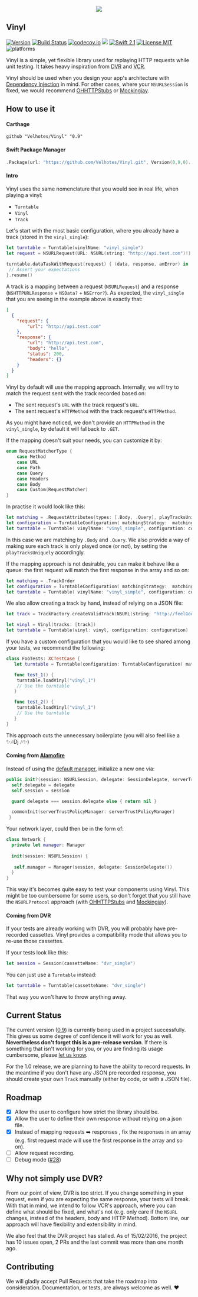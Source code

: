 <p align="center">
<img src="https://dl.dropboxusercontent.com/u/14102938/1455301679_gramphone.png">
</p>

Vinyl
-----

[![Version](https://img.shields.io/badge/version-0.9.0-blue.svg)](https://github.com/Velhotes/Vinyl/releases/latest)
[![Build Status](https://travis-ci.org/Velhotes/Vinyl.svg?branch=master)](https://travis-ci.org/Velhotes/Vinyl)
[![codecov.io](https://codecov.io/github/Velhotes/Vinyl/coverage.svg?branch=master)](https://codecov.io/github/Velhotes/Vinyl?branch=master)
<a href="https://github.com/Carthage/Carthage"><img src="https://img.shields.io/badge/Carthage-compatible-4BC51D.svg?style=flat"></a>
[![Swift 2.1](https://img.shields.io/badge/Swift-2.1-orange.svg?style=flat)](https://developer.apple.com/swift/)
[![License MIT](https://img.shields.io/badge/License-MIT-lightgrey.svg?style=flat)](https://opensource.org/licenses/MIT)
![platforms](https://img.shields.io/badge/platforms-iOS%20%7C%20OS%20X%20%7C%20tvOS%20-lightgrey.svg)

Vinyl is a simple, yet flexible library used for replaying HTTP requests while unit testing. It takes heavy inspiration from [DVR](https://github.com/venmo/DVR) and [VCR](https://github.com/vcr/vcr).

Vinyl should be used when you design your app's architecture with [Dependency Injection](https://en.wikipedia.org/wiki/Dependency_injection) in mind. For other cases, where your `NSURLSession` is fixed, we would recommend [OHHTTPStubs](https://github.com/AliSoftware/OHHTTPStubs) or [Mockingjay](https://github.com/kylef/Mockingjay). 

## How to use it

#### Carthage

```
github "Velhotes/Vinyl" "0.9"
```
#### Swift Package Manager

```swift
.Package(url: "https://github.com/Velhotes/Vinyl.git", Version(0,9,0)..<Version(1,0,0))
```

#### Intro
Vinyl uses the same nomenclature that you would see in real life, when playing a vinyl:

* `Turntable`
* `Vinyl`
* `Track`

Let's start with the most basic configuration, where you already have a track (stored in the `vinyl_single`):

```swift
let turntable = Turntable(vinylName: "vinyl_single")
let request = NSURLRequest(URL: NSURL(string: "http://api.test.com")!)
 
turntable.dataTaskWithRequest(request) { (data, response, anError) in
 // Assert your expectations    
}.resume()
```

A track is a mapping between a request (`NSURLRequest`) and a response (`NSHTTPURLResponse` + `NSData?` + `NSError?`). As expected, the `vinyl_single` that you are seeing in the example above is exactly that:

```json
[
  {
    "request": {
        "url": "http://api.test.com"
    },
    "response": {
        "url": "http://api.test.com",
        "body": "hello",
        "status": 200,
        "headers": {}
    }
  }
]
```
Vinyl by default will use the mapping approach. Internally, we will try to match the request sent with the track recorded based on:

*  The sent request's `URL` with the track request's `URL`. 
*  The sent request's `HTTPMethod` with the track request's `HTTPMethod`. 

As you might have noticed, we don't provide an `HTTPMethod` in the `vinyl_single`, by default it will fallback to `.GET`.

If the mapping doesn't suit your needs, you can customize it by:

```swift
enum RequestMatcherType {
    case Method
    case URL
    case Path
    case Query
    case Headers
    case Body
    case Custom(RequestMatcher)
}
```

In practise it would look like this:

```swift
let matching = .RequestAttributes(types: [.Body, .Query], playTracksUniquely: true)
let configuration = TurntableConfiguration( matchingStrategy:  matching)
let turntable = Turntable( vinylName: "vinyl_simple", configuration: configuration)
```
In this case we are matching by `.Body` and `.Query`. We also provide a way of making sure each track is only played once (or not), by setting the `playTracksUniquely` accordingly. 

If the mapping approach is not desirable, you can make it behave like a queue: the first request will match the first response in the array and so on:

```swift
let matching = .TrackOrder
let configuration = TurntableConfiguration( matchingStrategy:  matching)
let turntable = Turntable( vinylName: "vinyl_simple", configuration: configuration)
```
We also allow creating a track by hand, instead of relying on a JSON file:

```swift
let track = TrackFactory.createValidTrack(NSURL(string: "http://feelGoodINC.com")!, body: data, headers: headers)

let vinyl = Vinyl(tracks: [track])
let turntable = Turntable(vinyl: vinyl, configuration: configuration)
```

If you have a custom configuration that you would like to see shared among your tests, we recommend the following:

```swift
class FooTests: XCTestCase {
   let turntable = Turntable(configuration: TurntableConfiguration( matchingStrategy:  .TrackOrder))

   func test_1() {
    turntable.loadVinyl("vinyl_1")
    // Use the turntable
   }

   func test_2() {
    turntable.loadVinyl("vinyl_1")
    // Use the turntable
   }
}
```

This approach cuts the unnecessary boilerplate (you will also feel like a  ✨🎶Dj 🎶✨)

#### Coming from [Alamofire](https://github.com/Alamofire/Alamofire)

Instead of using the [default manager](https://github.com/Alamofire/Alamofire/blob/master/Source/Manager.swift#L36), initialize a new one via:

```swift
public init?(session: NSURLSession, delegate: SessionDelegate, serverTrustPolicyManager: ServerTrustPolicyManager? = nil) {
  self.delegate = delegate
  self.session = session

  guard delegate === session.delegate else { return nil }

  commonInit(serverTrustPolicyManager: serverTrustPolicyManager)
 }
```

Your network layer, could then be in the form of:

```swift
class Network {
  private let manager: Manager
  
  init(session: NSURLSession) {
  
   self.manager = Manager(session, delegate: SessionDelegate())
  }
}
```

This way it's becomes quite easy to test your components using Vinyl. This might be too cumbersome for some users, so don't forget that you still have the `NSURLProtocol` approach (with [OHHTTPStubs](https://github.com/AliSoftware/OHHTTPStubs) and [Mockingjay](https://github.com/kylef/Mockingjay)).

#### Coming from DVR

If your tests are already working with DVR, you will probably have pre-recorded cassettes. Vinyl provides a compatibility mode that allows you to re-use those cassettes. 

If your tests look like this:

```swift
let session = Session(cassetteName: "dvr_single")
```
You can just use a `Turntable` instead:

```swift
let turntable = Turntable(cassetteName: "dvr_single")
```

That way you won't have to throw anything away.

## Current Status

The current version ([0.9](https://github.com/Velhotes/Vinyl/releases/tag/0.9.0)) is currently being used in a project successfully. This gives us some degree of confidence it will work for you as well. **Nevertheless don't forget this is a pre-release version**. If there is something that isn't working for you, or you are finding its usage cumbersome, please [let us know](https://github.com/Velhotes/Vinyl/issues/new). 

For the 1.0 release, we are planning to have the ability to record requests. In the meantime if you don't have any JSON pre recorded response, you should create your own `Track` manually (either by code, or with a JSON file). 

## Roadmap

* [X] Allow the user to configure how strict the library should be.
* [X] Allow the user to define their own response without relying on a json file.
* [X] Instead of mapping requests ➡️ responses , fix the responses in an array (e.g. first request made will use the first response in the array and so on).
* [ ] Allow request recording.
* [ ] Debug mode ([#28](https://github.com/Velhotes/Vinyl/issues/28))

## Why not simply use DVR?

From our point of view, DVR is too strict. If you change something in your request, even if you are expecting the same response, your tests will break. With that in mind, we intend to follow VCR's approach, where you can define what should be fixed, and what's not (e.g. only care if the `NSURL` changes, instead of the headers, body and HTTP Method). Bottom line, our approach will have flexibility and extensibility in mind.

We also feel that the DVR project has stalled. As of 15/02/2016, the project has 10 issues open, 2 PRs and the last commit was more than one month ago. 

## Contributing

We will gladly accept Pull Requests that take the roadmap into consideration. Documentation, or tests, are always welcome as well. :heart:


